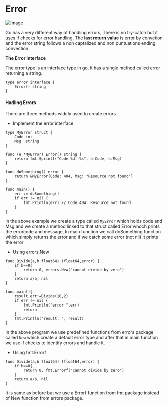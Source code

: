 # Error

![image](https://miro.medium.com/1*ZvwdIQkolJ2z1MILFrQjOQ.jpeg)


 Go has a very different way of handling errors, There is no try-catch but it uses if checks for error handling. The **last return value** is error by convetion and the error string follows a non captalized and non puntuations ending convection.
 
 **The Error Interface**

 The error type is an interface type in go, it has a single method called error returning a string.

```
type error interface {
    Error() string
}
```

#### Hadling Errors

There are three methods widely used to create errors

- Implement the error interface

```
type MyError struct {
    Code int
    Msg  string
}

func (e *MyError) Error() string {
    return fmt.Sprintf("Code %d: %s", e.Code, e.Msg)
}

func doSomething() error {
    return &MyError{Code: 404, Msg: "Resource not found"}
}

func main() {
    err := doSomething()
    if err != nil {
        fmt.Println(err) // Code 404: Resource not found
    }
}
```

in the above example we create a type called `MyError` which holds code and Msg and we create a method linked to that struct called Error whoch prints the errorcode and message, In main function we call doSomething function which simply returns the error and if we catch some error (not nil) it prints the error


- Using errors.New

```
func Divide(a,b float64) (float64,error) {
    if b==0{
        return 0, errors.New("cannot divide by zero")
    }
    return a/b, nil
}

func main(){
    result,err:=Divide(10,2)
    if err != nil {
        fmt.Println("error ",err)
        return
    }
    fmt.Println("result: ", result)
}

```

In the above program we use predefined functions from errors package called `New` which create a default error type and after that in main function we use if checks to identify errors and handle it.

- Using fmt.Errorf

```
func Divide(a,b float64) (float64,error) {
    if b==0{
        return 0, fmt.Errorf("cannot divide by zero")
    }            
    return a/b, nil
}
```

It is same as before but we use a Errorf function from fmt package instead of New function from errors package.

